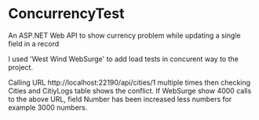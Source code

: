 # ConcurrencyTest
An ASP.NET Web API to show currency problem while updating a single field in a record

I used 'West Wind WebSurge' to add load tests in concurent way to the project. 

Calling URL http://localhost:22190/api/cities/1 multiple times then checking Cities and CitiyLogs table shows the conflict. If WebSurge show 4000 calls to the above URL, field Number has been increased less numbers for example 3000 numbers.
